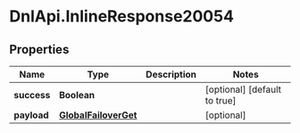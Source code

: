 # DnlApi.InlineResponse20054

## Properties
Name | Type | Description | Notes
------------ | ------------- | ------------- | -------------
**success** | **Boolean** |  | [optional] [default to true]
**payload** | [**GlobalFailoverGet**](GlobalFailoverGet.md) |  | [optional] 


